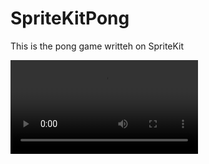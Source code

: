# SpriteKitPong

This is the pong game writteh on SpriteKit

<video src="https://github.com/AntonGrishuk/SpriteKitPong/assets/7700712/503e9611-5f44-4c7a-814d-602685be1cdc" width="300" type="video/mov">
